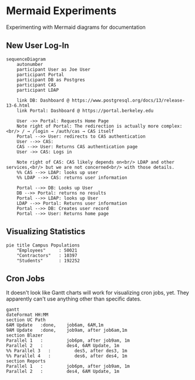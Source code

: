 Mermaid Experiments
===================

Experimenting with Mermaid diagrams for documentation


New User Log-In
---------------


```mermaid
sequenceDiagram
    autonumber
    participant User as Joe User
    participant Portal
    participant DB as Postgres
    participant CAS
    participant LDAP
    
    link DB: Dashboard @ https://www.postgresql.org/docs/13/release-13-6.html
    link Portal: Dashboard @ https://portal.berkeley.edu

    User ->> Portal: Requests Home Page
    Note right of Portal: The redirection is actually more complex:<br/> / → /login → /auth/cas → CAS itself
    Portal -->> User: redirects to CAS authentication
    User -->> CAS: 
    CAS -->> User: Returns CAS authentication page
    User ->> CAS: Logs in

    Note right of CAS: CAS likely depends on<br/> LDAP and other services,<br/> but we are not concerned<br/> with those details.
    %% CAS -->> LDAP: looks up user
    %% LDAP -->> CAS: returns user information
    
    Portal -->> DB: Looks up User
    DB -->> Portal: returns no results
    Portal -->> LDAP: looks up User
    LDAP -->> Portal: Returns user information
    Portal -->> DB: Creates user record
    Portal -->> User: Returns home page
```


Visualizing Statistics
----------------------


```mermaid
pie title Campus Populations
    "Employees"     : 50021
    "Contractors"   : 10397
    "Students"      : 192252
```





Cron Jobs
---------

It doesn't look like Gantt charts will work for visualizing cron jobs, yet.  They apparently can't use anything other than specific dates.  

```mermaid
gantt
dateFormat HH:MM
section UC Path
6AM Update   :done,    job6am, 6AM,1m
9AM Update   :done,    job9am, after job6am,1m
section Blazer
Parallel 1   :         job6pm, after job9am, 1m
Parallel 2   :         des4, 6AM Update, 1m
%% Parallel 3   :         des5, after des3, 1m
%% Parallel 4   :         des6, after des4, 1m
section Reports
Parallel 1   :         job6pm, after job9am, 1m
Parallel 2   :         des4, 6AM Update, 1m

```
